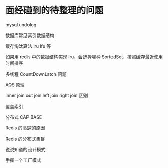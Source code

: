# 面经碰到的待整理的问题

mysql undolog

数据库常见索引数据结构

缓存淘汰算法 lru lfu 等

如果用 redis 中的数据结构实现 lru，会选择哪种 SortedSet，按照缓存最近使用时间排序

多线程 CountDownLatch 问题

AQS 原理

inner join out join left join right join 区别

覆盖索引

分布式 CAP BASE

Redis 的高速的原因

Redis 的分布式集群

说说知道的设计模式

手撕一个工厂模式
